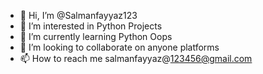 - 👋 Hi, I’m @Salmanfayyaz123
- 👀 I’m interested in Python Projects 
- 🌱 I’m currently learning Python Oops
- 💞️ I’m looking to collaborate on anyone platforms
- 📫 How to reach me salmanfayyaz@123456@gmail.com

